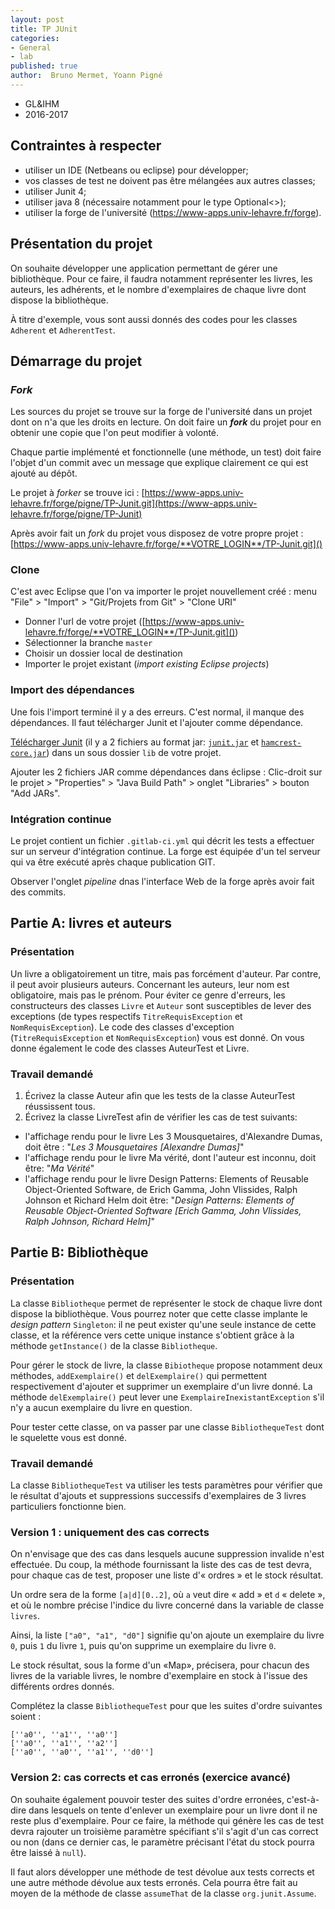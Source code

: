 ```yaml
---
layout: post
title: TP JUnit
categories:  
- General
- lab
published: true
author:  Bruno Mermet, Yoann Pigné
---
```





- GL&IHM
- 2016-2017


## Contraintes à respecter


- utiliser un IDE (Netbeans ou eclipse) pour développer;
- vos classes de test ne doivent pas être mélangées aux autres classes;
- utiliser Junit 4;
- utiliser java 8 (nécessaire notamment pour le type Optional<>);
- utiliser la forge de l'université (<https://www-apps.univ-lehavre.fr/forge>).


## Présentation du projet

On souhaite développer une application permettant de gérer une bibliothèque. Pour ce faire, il faudra notamment représenter les livres, les auteurs, les adhérents, et le nombre d'exemplaires de chaque livre dont dispose la bibliothèque.

À titre d'exemple, vous sont aussi donnés des codes pour les classes `Adherent` et `AdherentTest`.


## Démarrage du projet

### *Fork*

Les sources du projet se trouve sur la forge de l'université dans un projet dont on n'a que les droits en lecture. On doit faire un ***fork*** du projet pour en obtenir une copie que l'on peut modifier à volonté.

Chaque partie implémenté et fonctionnelle (une méthode, un test) doit faire l'objet d'un commit avec un message que explique clairement ce qui est ajouté au dépôt.


Le projet à *forker* se trouve ici : [https://www-apps.univ-lehavre.fr/forge/pigne/TP-Junit.git](https://www-apps.univ-lehavre.fr/forge/pigne/TP-Junit)

Après avoir fait un *fork* du projet vous disposez de votre propre projet : [https://www-apps.univ-lehavre.fr/forge/**VOTRE_LOGIN**/TP-Junit.git]()


### Clone

C'est avec Eclipse que l'on va importer le projet nouvellement créé : menu "File" > "Import" > "Git/Projets from Git" > "Clone URI"

- Donner l'url de votre projet ([https://www-apps.univ-lehavre.fr/forge/**VOTRE_LOGIN**/TP-Junit.git]())
- Sélectionner la branche `master`
- Choisir un dossier local de destination
- Importer le projet existant (*import existing Eclipse projects*)

### Import des dépendances

Une fois l'import terminé il y a des erreurs. C'est normal, il manque des dépendances. Il faut télécharger Junit et l'ajouter comme dépendance.

[Télécharger Junit](https://github.com/junit-team/junit4/wiki/Download-and-Install) (il y a 2 fichiers au format jar: [`junit.jar`](http://search.maven.org/remotecontent?filepath=junit/junit/4.12/junit-4.12.jar) et [`hamcrest-core.jar`](http://search.maven.org/remotecontent?filepath=org/hamcrest/hamcrest-core/1.3/hamcrest-core-1.3.jar)) dans un sous dossier `lib` de votre projet.

Ajouter les 2 fichiers JAR comme dépendances dans éclipse : Clic-droit sur le projet > "Properties" > "Java Build Path"  >  onglet "Libraries" > bouton "Add JARs".

### Intégration continue

Le projet contient un fichier `.gitlab-ci.yml` qui décrit les tests a effectuer sur un serveur d'intégration continue. La forge est équipée d'un tel serveur qui va être exécuté après chaque publication GIT.

Observer l'onglet *pipeline* dnas l'interface Web de la forge après avoir fait des commits.

## Partie A: livres et auteurs

### Présentation

Un livre a obligatoirement un titre, mais pas forcément d'auteur. Par contre, il peut avoir plusieurs auteurs.
Concernant  les  auteurs,  leur  nom  est  obligatoire,  mais  pas  le  prénom.  Pour  éviter  ce  genre  d'erreurs,  les
constructeurs  des  classes `Livre` et `Auteur` sont  susceptibles  de  lever  des  exceptions  (de  types  respectifs `TitreRequisException` et `NomRequisException`). Le code des classes d'exception (`TitreRequisException`  et `NomRequisException`) vous est donné. On vous donne également le code des classes AuteurTest et Livre.

### Travail demandé

1. Écrivez la classe Auteur afin que les tests de la classe AuteurTest réussissent tous.
2. Écrivez la classe LivreTest afin de vérifier les cas de test suivants:
  -  l'affichage  rendu  pour  le  livre  Les  3  Mousquetaires,  d'Alexandre  Dumas,  doit  être :
"*Les 3 Mousquetaires [Alexandre Dumas]*"
  - l'affichage rendu pour le livre Ma vérité, dont l'auteur est inconnu, doit être:  "*Ma Vérité*"
  -  l'affichage  rendu  pour  le  livre  Design  Patterns:  Elements  of  Reusable  Object-Oriented Software,  de  Erich  Gamma,  John  Vlissides,  Ralph  Johnson  et  Richard  Helm  doit  être:  "*Design  Patterns: Elements of Reusable Object-Oriented Software [Erich Gamma, John Vlissides, Ralph Johnson, Richard Helm]*"


## Partie B: Bibliothèque

### Présentation

La classe `Bibliotheque` permet de représenter le stock de chaque livre dont dispose la bibliothèque. Vous pourrez noter que cette classe implante le *design pattern* `Singleton`: il ne peut exister qu'une seule instance de cette classe, et la référence vers cette unique instance s'obtient grâce à la méthode `getInstance()` de la classe `Bibliotheque`.  

Pour  gérer  le  stock  de  livre,  la  classe `Bibiotheque` propose  notamment  deux méthodes, `addExemplaire()` et `delExemplaire()` qui  permettent  respectivement  d'ajouter  et supprimer  un  exemplaire  d'un  livre  donné.  La  méthode `delExemplaire()` peut  lever  une `ExemplaireInexistantException` s'il n'y a aucun exemplaire du livre en question.

Pour tester cette classe, on va passer par une classe `BibliothequeTest` dont le squelette vous est donné.

### Travail demandé

La classe `BibliothequeTest` va utiliser les tests paramètres pour vérifier que le résultat d'ajouts et suppressions successifs d'exemplaires de 3 livres particuliers fonctionne bien.

### Version 1 : uniquement des cas corrects

On  n'envisage  que  des  cas  dans  lesquels  aucune  suppression  invalide  n'est  effectuée.  Du  coup,  la  méthode fournissant la liste des cas de test devra, pour chaque cas de test, proposer une liste d'« ordres » et le stock résultat.

Un ordre sera de la forme `[a|d][0..2]`, où `a` veut dire « add » et `d` « delete », et où le nombre précise l'indice du livre concerné dans la variable de classe `livres`.

Ainsi, la liste `["a0", "a1", "d0"]` signifie qu'on ajoute un exemplaire du livre `0`, puis `1` du livre `1`, puis qu'on supprime un exemplaire du livre `0`.

Le stock résultat, sous la forme d'un «Map», précisera, pour chacun des livres de la variable livres, le nombre d'exemplaire en stock à l'issue des différents ordres donnés.

Complétez la classe `BibliothequeTest` pour que les suites d'ordre suivantes soient :

```
[''a0'', ''a1'', ''a0'']
[''a0'', ''a1'', ''a2'']
[''a0'', ''a0'', ''a1'', ''d0'']
```

### Version 2: cas corrects et cas erronés (exercice avancé)

On souhaite également pouvoir tester des suites d'ordre erronées, c'est-à-dire dans lesquels on tente d'enlever un exemplaire pour un livre dont il ne reste plus d'exemplaire. Pour ce faire, la méthode qui génère les cas de test devra  rajouter  un  troisième  paramètre  spécifiant  s'il  s'agit  d'un  cas  correct  ou  non  (dans  ce  dernier  cas,  le paramètre précisant l'état du stock pourra être laissé à `null`).

Il faut alors développer une méthode de test dévolue aux tests corrects et une autre méthode dévolue aux tests erronés.  Cela  pourra  être  fait  au  moyen  de  la  méthode  de  classe `assumeThat`  de  la  classe `org.junit.Assume`.

